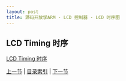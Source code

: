 ```yaml
---
layout: post
title: 源码开放学ARM - LCD 控制器 - LCD 时序图
---
```


## LCD Timing 时序
	
	
[LCD Timing 时序](http://img.dnbcw.info/20101110/oyro2422821.png)



[上一节](ch12-2.html)  |  [目录索引](../index.html)  |  [下一节](chp12-4.html)
